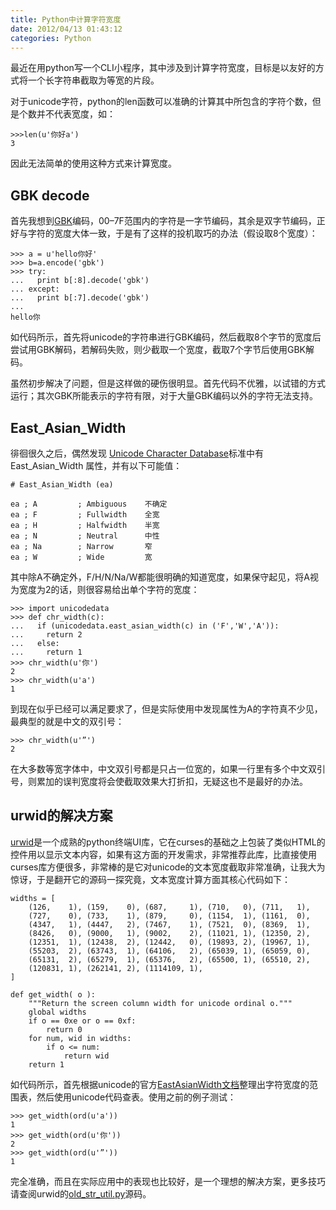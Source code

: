```yaml
---
title: Python中计算字符宽度
date: 2012/04/13 01:43:12
categories: Python
---
```


最近在用python写一个CLI小程序，其中涉及到计算字符宽度，目标是以友好的方式将一个长字符串截取为等宽的片段。

对于unicode字符，python的len函数可以准确的计算其中所包含的字符个数，但是个数并不代表宽度，如：

    >>>len(u'你好a')
    3

因此无法简单的使用这种方式来计算宽度。

## GBK decode
首先我想到[GBK](http://zh.wikipedia.org/zh/GBK)编码，00–7F范围内的字符是一字节编码，其余是双字节编码，正好与字符的宽度大体一致，于是有了这样的投机取巧的办法（假设取8个宽度）：

    >>> a = u'hello你好'
    >>> b=a.encode('gbk')
    >>> try:
    ...   print b[:8].decode('gbk')
    ... except:
    ...   print b[:7].decode('gbk')
    ... 
    hello你

如代码所示，首先将unicode的字符串进行GBK编码，然后截取8个字节的宽度后尝试用GBK解码，若解码失败，则少截取一个宽度，截取7个字节后使用GBK解码。

虽然初步解决了问题，但是这样做的硬伤很明显。首先代码不优雅，以试错的方式运行；其次GBK所能表示的字符有限，对于大量GBK编码以外的字符无法支持。

## East_Asian_Width
徘徊很久之后，偶然发现 [Unicode Character Database](http://www.unicode.org/reports/tr44/tr44-4.html)标准中有East_Asian_Width 属性，并有以下可能值：

    # East_Asian_Width (ea)

    ea ; A         ; Ambiguous    不确定
    ea ; F         ; Fullwidth    全宽
    ea ; H         ; Halfwidth    半宽
    ea ; N         ; Neutral      中性
    ea ; Na        ; Narrow       窄
    ea ; W         ; Wide         宽
  
其中除A不确定外，F/H/N/Na/W都能很明确的知道宽度，如果保守起见，将A视为宽度为2的话，则很容易给出单个字符的宽度：

    >>> import unicodedata
    >>> def chr_width(c):
    ...   if (unicodedata.east_asian_width(c) in ('F','W','A')):
    ...     return 2
    ...   else:
    ...     return 1
    >>> chr_width(u'你')
    2
    >>> chr_width(u'a')
    1

到现在似乎已经可以满足要求了，但是实际使用中发现属性为A的字符真不少见，最典型的就是中文的双引号：

    >>> chr_width(u'”')
    2

在大多数等宽字体中，中文双引号都是只占一位宽的，如果一行里有多个中文双引号，则累加的误判宽度将会使截取效果大打折扣，无疑这也不是最好的办法。

## urwid的解决方案
[urwid](http://excess.org/urwid/)是一个成熟的python终端UI库，它在curses的基础之上包装了类似HTML的控件用以显示文本内容，如果有这方面的开发需求，非常推荐此库，比直接使用curses库方便很多，非常棒的是它对unicode的文本宽度截取非常准确，让我大为惊讶，于是翻开它的源码一探究竟，文本宽度计算方面其核心代码如下：

    widths = [
        (126,    1), (159,    0), (687,     1), (710,   0), (711,   1), 
        (727,    0), (733,    1), (879,     0), (1154,  1), (1161,  0), 
        (4347,   1), (4447,   2), (7467,    1), (7521,  0), (8369,  1), 
        (8426,   0), (9000,   1), (9002,    2), (11021, 1), (12350, 2), 
        (12351,  1), (12438,  2), (12442,   0), (19893, 2), (19967, 1),
        (55203,  2), (63743,  1), (64106,   2), (65039, 1), (65059, 0),
        (65131,  2), (65279,  1), (65376,   2), (65500, 1), (65510, 2),
        (120831, 1), (262141, 2), (1114109, 1),
    ]

    def get_width( o ):
        """Return the screen column width for unicode ordinal o."""
        global widths
        if o == 0xe or o == 0xf:
            return 0
        for num, wid in widths:
            if o <= num:
                return wid
        return 1

如代码所示，首先根据unicode的官方[EastAsianWidth文档](http://www.unicode.org/Public/4.0-Update/EastAsianWidth-4.0.0.txt)整理出字符宽度的范围表，然后使用unicode代码查表。使用之前的例子测试：

    >>> get_width(ord(u'a'))
    1
    >>> get_width(ord(u'你'))
    2
    >>> get_width(ord(u'”'))
    1

完全准确，而且在实际应用中的表现也比较好，是一个理想的解决方案，更多技巧请查阅urwid的[old_str_util.py](https://github.com/wardi/urwid/blob/master/urwid/old_str_util.py)源码。

